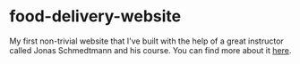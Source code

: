 # food-delivery-website
My first non-trivial website that I've built with the help of a great instructor<br/>
called Jonas Schmedtmann and his course. You can find more about it <a href="https://codingheroes.io/" target="_blank">here</a>.
